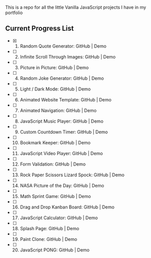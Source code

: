 This is a repo for all the little Vanilla JavaScript projects I have in my portfolio 

##  Current Progress List 

- [x] 1. Random Quote Generator: GitHub | Demo

- [ ] 2. Infinite Scroll Through Images: GitHub | Demo

- [ ] 3. Picture in Picture: GitHub | Demo

- [ ] 4. Random Joke Generator: GitHub | Demo

- [ ] 5. Light / Dark Mode: GitHub | Demo

- [ ] 6. Animated Website Template: GitHub | Demo

- [ ] 7. Animated Navigation: GitHub | Demo

- [ ] 8. JavaScript Music Player: GitHub | Demo

- [ ] 9. Custom Countdown Timer: GitHub | Demo

- [ ] 10. Bookmark Keeper: GitHub | Demo

- [ ] 11. JavaScript Video Player: GitHub | Demo

- [ ] 12. Form Validation: GitHub | Demo

- [ ] 13. Rock Paper Scissors Lizard Spock: GitHub | Demo

- [ ] 14. NASA Picture of the Day: GitHub | Demo

- [ ] 15. Math Sprint Game: GitHub | Demo

- [ ] 16. Drag and Drop Kanban Board: GitHub | Demo

- [ ] 17. JavaScript Calculator: GitHub | Demo

- [ ] 18. Splash Page: GitHub | Demo

- [ ] 19. Paint Clone: GitHub | Demo

- [ ] 20. JavaScript PONG: GitHub | Demo